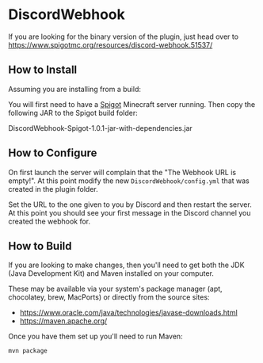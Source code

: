 # DiscordWebhook

If you are looking for the binary version of the plugin, just head over
to https://www.spigotmc.org/resources/discord-webhook.51537/


## How to Install

Assuming you are installing from a build:

You will first need to have a [Spigot](https://www.spigotmc.org/)
Minecraft server running. Then copy the following JAR to the Spigot
build folder:

DiscordWebhook-Spigot-1.0.1-jar-with-dependencies.jar

## How to Configure

On first launch the server will complain that the "The Webhook URL is empty!".
At this point modify the new `DiscordWebhook/config.yml` that was created
in the plugin folder.

Set the URL to the one given to you by Discord and then restart the server.
At this point you should see your first message in the Discord channel you
created the webhook for.

## How to Build

If you are looking to make changes, then you'll need to get both the JDK
(Java Development Kit) and Maven installed on your computer.

These may be available via your system's package manager (apt, chocolatey, brew, MacPorts) or directly from the source sites:

  - https://www.oracle.com/java/technologies/javase-downloads.html
  - https://maven.apache.org/

Once you have them set up you'll need to run Maven:

```
mvn package
```